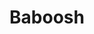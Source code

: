 ---
title: "Baboosh"
url: /bengaluru/baboosh-whitefield-main-road-mahadevpura-devasandra-industrial-estate-krishnarajapuram/
shop: clothes
---
